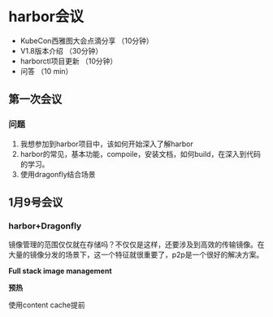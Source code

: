 # harbor会议

- KubeCon西雅图大会点滴分享 （10分钟）
- V1.8版本介绍 （30分钟）
- harborctl项目更新 （10分钟）
- 问答 （10 min）


## 第一次会议
### 问题

1. 我想参加到harbor项目中，该如何开始深入了解harbor
2. harbor的常见，基本功能，compoile，安装文档，如何build，在深入到代码的学习。
3.  使用dragonfly结合场景


## 1月9号会议

### harbor+Dragonfly

镜像管理的范围仅仅就在存储吗？不仅仅是这样，还要涉及到高效的传输镜像。在大量的镜像分发的场景下，这一个特征就很重要了，p2p是一个很好的解决方案。

**Full stack image management**

**预热**

使用content cache提前